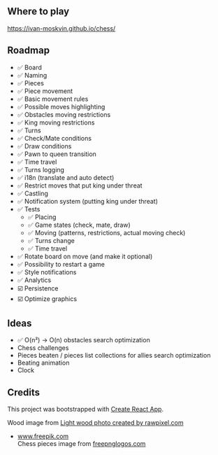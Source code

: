 ## Where to play

https://ivan-moskvin.github.io/chess/

## Roadmap

- ✅ Board
- ✅ Naming
- ✅ Pieces
- ✅ Piece movement
- ✅ Basic movement rules
- ✅ Possible moves highlighting
- ✅ Obstacles moving restrictions
- ✅ King moving restrictions
- ✅ Turns
- ✅ Check/Mate conditions
- ✅ Draw conditions
- ✅ Pawn to queen transition
- ✅ Time travel
- ✅ Turns logging
- ✅ i18n (translate and auto detect)
- ✅ Restrict moves that put king under threat
- ✅ Castling
- ✅ Notification system (putting king under threat)
- ✅ Tests
    - ✅ Placing
    - ✅ Game states (check, mate, draw)
    - ✅ Moving (patterns, restrictions, actual moving check)
    - ✅ Turns change
    - ✅ Time travel
- ✅ Rotate board on move (and make it optional)
- ✅ Possibility to restart a game
- ✅ Style notifications
- ✅ Analytics
- ☑️ Persistence
- ☑️ Optimize graphics

## Ideas

- ✅ O(n²) → O(n) obstacles search optimization
- Chess challenges
- Pieces beaten / pieces list collections for allies search optimization
- Beating animation
- Clock

## Credits

This project was bootstrapped with [Create React App](https://github.com/facebook/create-react-app).

Wood image from <a href="https://www.freepik.com/photos/light-wood">Light wood photo created by rawpixel.com

- www.freepik.com</a><br />
  Chess pieces image from <a href="https://www.freepnglogos.com/pics/chess">freepnglogos.com</a>
